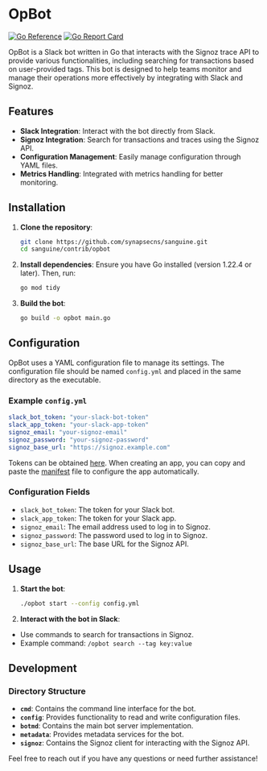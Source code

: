 # OpBot

[![Go Reference](https://pkg.go.dev/badge/github.com/synapsecns/sanguine/contrib/opbot.svg)](https://pkg.go.dev/github.com/synapsecns/sanguine/contrib/opbot)
[![Go Report Card](https://goreportcard.com/badge/github.com/synapsecns/sanguine/contrib/opbot)](https://goreportcard.com/report/github.com/synapsecns/sanguine/contrib/opbot)

OpBot is a Slack bot written in Go that interacts with the Signoz trace API to provide various functionalities, including searching for transactions based on user-provided tags. This bot is designed to help teams monitor and manage their operations more effectively by integrating with Slack and Signoz.

## Features

- **Slack Integration**: Interact with the bot directly from Slack.
- **Signoz Integration**: Search for transactions and traces using the Signoz API.
- **Configuration Management**: Easily manage configuration through YAML files.
- **Metrics Handling**: Integrated with metrics handling for better monitoring.

## Installation

1. **Clone the repository**:
    ```sh
    git clone https://github.com/synapsecns/sanguine.git
    cd sanguine/contrib/opbot
    ```

2. **Install dependencies**:
   Ensure you have Go installed (version 1.22.4 or later). Then, run:
    ```sh
    go mod tidy
    ```

3. **Build the bot**:
    ```sh
    go build -o opbot main.go
    ```

## Configuration

OpBot uses a YAML configuration file to manage its settings. The configuration file should be named `config.yml` and placed in the same directory as the executable.

### Example `config.yml`

```yaml
slack_bot_token: "your-slack-bot-token"
slack_app_token: "your-slack-app-token"
signoz_email: "your-signoz-email"
signoz_password: "your-signoz-password"
signoz_base_url: "https://signoz.example.com"
```

Tokens can be obtained [here](https://api.slack.com/tutorials/tracks/getting-a-token). When creating an app, you can copy and paste the [manifest](manifest.json) file to configure the app automatically.

### Configuration Fields

- `slack_bot_token`: The token for your Slack bot.
- `slack_app_token`: The token for your Slack app.
- `signoz_email`: The email address used to log in to Signoz.
- `signoz_password`: The password used to log in to Signoz.
- `signoz_base_url`: The base URL for the Signoz API.

## Usage

1. **Start the bot**:
    ```sh
    ./opbot start --config config.yml
    ```

2. **Interact with the bot in Slack**:
  - Use commands to search for transactions in Signoz.
  - Example command: `/opbot search --tag key:value`

## Development

### Directory Structure

- **`cmd`**: Contains the command line interface for the bot.
- **`config`**: Provides functionality to read and write configuration files.
- **`botmd`**: Contains the main bot server implementation.
- **`metadata`**: Provides metadata services for the bot.
- **`signoz`**: Contains the Signoz client for interacting with the Signoz API.

Feel free to reach out if you have any questions or need further assistance!
